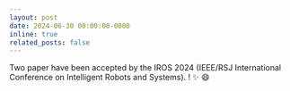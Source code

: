 ```yaml
---
layout: post
date: 2024-06-30 00:00:00-0000
inline: true
related_posts: false
---
```


Two paper have been accepted by the IROS 2024 (IEEE/RSJ International Conference on Intelligent Robots and Systems).
! :sparkles: :smile: